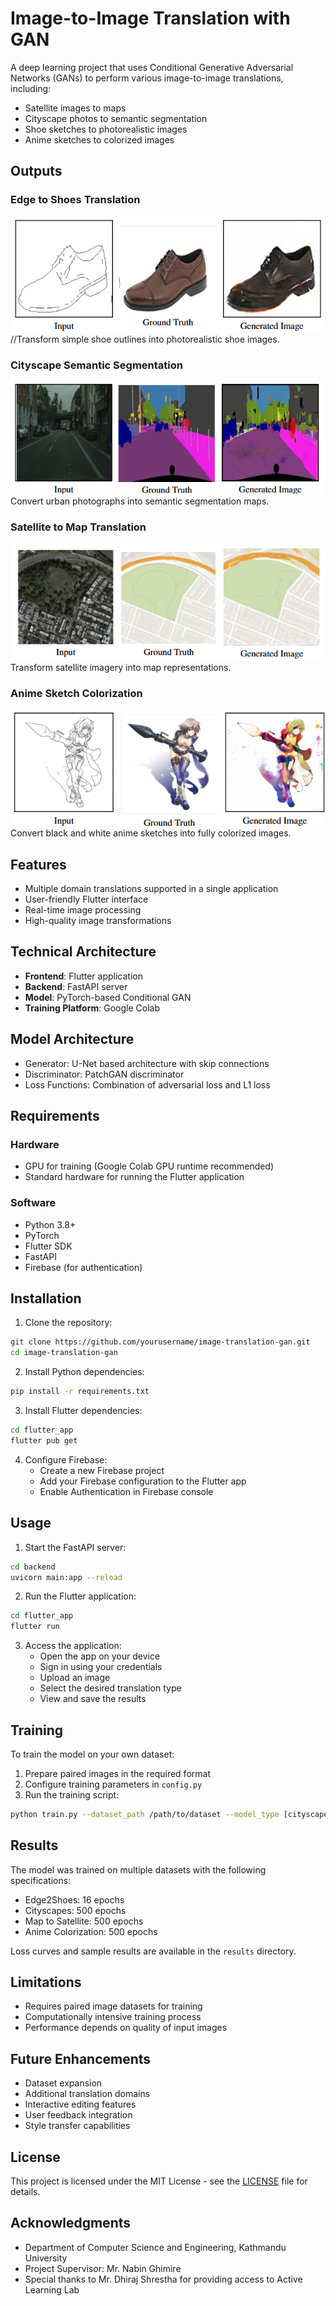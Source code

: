 # Image-to-Image Translation with GAN

A deep learning project that uses Conditional Generative Adversarial Networks (GANs) to perform various image-to-image translations, including:
- Satellite images to maps
- Cityscape photos to semantic segmentation
- Shoe sketches to photorealistic images
- Anime sketches to colorized images

## Outputs

### Edge to Shoes Translation
![Edge to Shoes](screenshots/edge.png)
//Transform simple shoe outlines into photorealistic shoe images.

### Cityscape Semantic Segmentation
![Cityscape Translation](screenshots/city.png)
Convert urban photographs into semantic segmentation maps.

### Satellite to Map Translation
![Satellite to Map](screenshots/map.png)
Transform satellite imagery into map representations.

### Anime Sketch Colorization
![Anime Colorization](screenshots/art.png)
Convert black and white anime sketches into fully colorized images.

## Features
- Multiple domain translations supported in a single application
- User-friendly Flutter interface
- Real-time image processing
- High-quality image transformations

## Technical Architecture
- **Frontend**: Flutter application
- **Backend**: FastAPI server
- **Model**: PyTorch-based Conditional GAN
- **Training Platform**: Google Colab

## Model Architecture
- Generator: U-Net based architecture with skip connections
- Discriminator: PatchGAN discriminator
- Loss Functions: Combination of adversarial loss and L1 loss

## Requirements

### Hardware
- GPU for training (Google Colab GPU runtime recommended)
- Standard hardware for running the Flutter application

### Software
- Python 3.8+
- PyTorch
- Flutter SDK
- FastAPI
- Firebase (for authentication)

## Installation

1. Clone the repository:
```bash
git clone https://github.com/yourusername/image-translation-gan.git
cd image-translation-gan
```

2. Install Python dependencies:
```bash
pip install -r requirements.txt
```

3. Install Flutter dependencies:
```bash
cd flutter_app
flutter pub get
```

4. Configure Firebase:
   - Create a new Firebase project
   - Add your Firebase configuration to the Flutter app
   - Enable Authentication in Firebase console

## Usage

1. Start the FastAPI server:
```bash
cd backend
uvicorn main:app --reload
```

2. Run the Flutter application:
```bash
cd flutter_app
flutter run
```

3. Access the application:
   - Open the app on your device
   - Sign in using your credentials
   - Upload an image
   - Select the desired translation type
   - View and save the results

## Training

To train the model on your own dataset:

1. Prepare paired images in the required format
2. Configure training parameters in `config.py`
3. Run the training script:
```bash
python train.py --dataset_path /path/to/dataset --model_type [cityscape|shoes|map|anime]
```

## Results

The model was trained on multiple datasets with the following specifications:
- Edge2Shoes: 16 epochs
- Cityscapes: 500 epochs
- Map to Satellite: 500 epochs
- Anime Colorization: 500 epochs

Loss curves and sample results are available in the `results` directory.

## Limitations
- Requires paired image datasets for training
- Computationally intensive training process
- Performance depends on quality of input images

## Future Enhancements
- Dataset expansion
- Additional translation domains
- Interactive editing features
- User feedback integration
- Style transfer capabilities


## License
This project is licensed under the MIT License - see the [LICENSE](LICENSE) file for details.

## Acknowledgments
- Department of Computer Science and Engineering, Kathmandu University
- Project Supervisor: Mr. Nabin Ghimire
- Special thanks to Mr. Dhiraj Shrestha for providing access to Active Learning Lab
